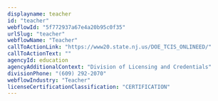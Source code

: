 ```yaml
---
displayname: teacher
id: "teacher"
webflowId: "5f772937a67e4a20b95c0f35"
urlSlug: "teacher"
webflowName: "Teacher"
callToActionLink: "https://www20.state.nj.us/DOE_TCIS_ONLINEED/"
callToActionText: ""
agencyId: education
agencyAdditionalContext: "Division of Licensing and Credentials"
divisionPhone: "(609) 292-2070"
webflowIndustry: "Teacher"
licenseCertificationClassification: "CERTIFICATION"
---
```


